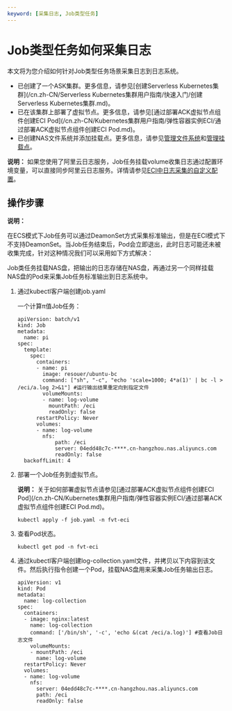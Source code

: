 ```yaml
---
keyword: [采集日志, Job类型任务]
---
```


# Job类型任务如何采集日志

本文将为您介绍如何针对Job类型任务场景采集日志到日志系统。

-   已创建了一个ASK集群。更多信息，请参见[创建Serverless Kubernetes集群](/cn.zh-CN/Serverless Kubernetes集群用户指南/快速入门/创建Serverless Kubernetes集群.md)。
-   已在该集群上部署了虚拟节点。更多信息，请参见[通过部署ACK虚拟节点组件创建ECI Pod](/cn.zh-CN/Kubernetes集群用户指南/弹性容器实例ECI/通过部署ACK虚拟节点组件创建ECI Pod.md)。
-   已创建NAS文件系统并添加挂载点。更多信息，请参见[管理文件系统]()和[管理挂载点]()。

**说明：** 如果您使用了阿里云日志服务，Job任务挂载volume收集日志通过配置环境变量，可以直接同步阿里云日志服务。详情请参见[ECI中日志采集的自定义配置]()。

## 操作步骤

**说明：**

在ECS模式下Job任务可以通过DeamonSet方式采集标准输出，但是在ECI模式下不支持DeamonSet。当Job任务结束后，Pod会立即退出，此时日志可能还未被收集完成，针对这种情况我们可以采用如下方式解决：

Job类任务挂载NAS盘，把输出的日志存储在NAS盘，再通过另一个同样挂载NAS盘的Pod来采集Job任务标准输出到日志系统中。

1.  通过kubectl客户端创建job.yaml

    一个计算π值Job任务：

    ```
    apiVersion: batch/v1
    kind: Job
    metadata:
      name: pi
    spec:
      template:
        spec:
          containers:
          - name: pi
            image: resouer/ubuntu-bc 
            command: ["sh", "-c", "echo 'scale=1000; 4*a(1)' | bc -l > /eci/a.log 2>&1"] #运行输出结果重定向到指定文件
            volumeMounts:
            - name: log-volume
              mountPath: /eci
              readOnly: false
          restartPolicy: Never
          volumes:
          - name: log-volume
            nfs:
                path: /eci
                server: 04edd48c7c-****.cn-hangzhou.nas.aliyuncs.com
                readOnly: false
      backoffLimit: 4
    ```

2.  部署一个Job任务到虚拟节点。

    **说明：** 关于如何部署虚拟节点请参见[通过部署ACK虚拟节点组件创建ECI Pod](/cn.zh-CN/Kubernetes集群用户指南/弹性容器实例ECI/通过部署ACK虚拟节点组件创建ECI Pod.md)。

    ```
    kubectl apply -f job.yaml -n fvt-eci
    ```

3.  查看Pod状态。

    ```
    kubectl get pod -n fvt-eci
    ```

4.  通过kubectl客户端创建log-collection.yaml文件，并拷贝以下内容到该文件。然后执行指令创建一个Pod，挂载NAS盘用来采集Job任务输出日志。

    ```
    apiVersion: v1
    kind: Pod
    metadata:
      name: log-collection
    spec:
      containers:
      - image: nginx:latest
        name: log-collection
        command: ['/bin/sh', '-c', 'echo &(cat /eci/a.log)'] #查看Job日志文件
        volumeMounts:
        - mountPath: /eci
          name: log-volume
      restartPolicy: Never
      volumes:
      - name: log-volume
        nfs:
          server: 04edd48c7c-****.cn-hangzhou.nas.aliyuncs.com
          path: /eci
          readOnly: false
    ```


